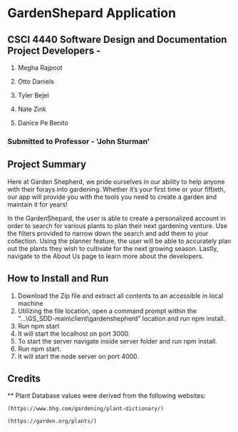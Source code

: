 # GardenShepard Application 

## CSCI 4440 Software Design and Documentation Project Developers - 

1. Megha Rajpoot

2. Otto Daniels

3. Tyler Bejel

4. Nate Zink

6. Danice Pe Benito

### Submitted to Professor - 'John Sturman'

## Project Summary

Here at Garden Shepherd, we pride ourselves in our ability to help anyone with their forays into gardening. Whether it’s your first time or your fiftieth, our app will provide you with the tools you need to create a garden and maintain it for years!

In the GardenShepard, the user is able to create a personalized account in order to search for various plants to plan their next gardening venture. Use the filters provided to narrow down the search and add them to your collection. Using the planner feature, the user will be able to accurately plan out the plants they wish to cultivate for the next growing season. Lastly, navigate to the About Us page to learn more about the developers.

## How to Install and Run

1. Download the Zip file and extract all contents to an accessible in local machine
2. Utilizing the file location, open a command prompt within the “...\GS_SDD-main\client\gardenshepherd” location and run npm   install.
3. Run npm start
4.	It will start the localhost on port 3000.
5.	To start the server navigate inside server folder and run npm install.
6.	Run npm start.
7.	It will start the node server on port 4000.

## Credits
** Plant Database values were derived from the following websites:

    (https://www.bhg.com/gardening/plant-dictionary/)

    (https://garden.org/plants/)
